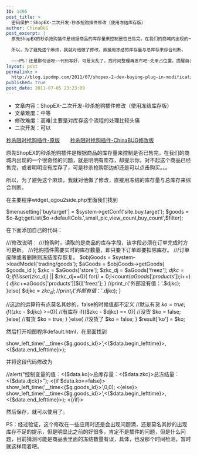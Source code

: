 ```yaml
---
ID: 1495
post_title: >
  密码保护：ShopEX-二次开发-秒杀抢购插件修改（使用冻结库存版）
author: ChinaBUG
post_excerpt: |
  原先ShopEX的秒杀抢购插件是根据商品的库存量来控制是否已售完，在我们的商城内出现的一个很奇怪的问题，就是明明有库存，却提示你，对不起这个商品已经售完，或者明明没有库存了，可是秒杀抢购那边却还是可以点击购买。。。
  
  所以，为了避免这个麻烦，我就对他做了修改，直接用冻结的库存量与总库存来综合判断。
  
  ~~~PS：还是那句话呀~~代码写好，可是太乱了，找时间整理再发布吧~先来占位置，提醒自己一下。
layout: post
permalink: >
  http://blog.ipodmp.com/2011/07/shopex-2-dev-buying-plug-in-modification-using-frozen-stocks-edition.html
published: true
post_date: 2011-07-05 23:23:09
---
```

<ul>
	<li>文章内容：ShopEX-二次开发-秒杀抢购插件修改（使用冻结库存版）</li>
	<li>文章难度：中等</li>
	<li>修改难度：高难|主要是对库存这个流程的处理比较头痛</li>
	<li>二次开发：可以</li>
</ul>
<a href="http://u.ipodmp.com/viewfile.php?file_id=246&amp;file_key=MwEMK535">秒杀限时抢购插件-原版</a>　　<a href="http://u.ipodmp.com/viewfile.php?file_id=247&amp;file_key=fUlIfySO">秒杀限时抢购插件-ChinaBUG修改版</a>

原先ShopEX的秒杀抢购插件是根据商品的库存量来控制是否已售完，在我们的商城内出现的一个很奇怪的问题，就是明明有库存，却提示你，对不起这个商品已经售完，或者明明没有库存了，可是秒杀抢购那边却还是可以点击购买。。。

所以，为了避免这个麻烦，我就对他做了修改，直接用冻结的库存量与总库存来综合判断。

在主要程序widget_qgou2side.php里面我们找到

$menusetting['buytarget'] = $system-&gt;getConf('site.buy.target');
$goods = $o-&gt;getList($o-&gt;defaultCols.',small_pic,view_count,buy_count',$filter);

在下面添加自己的代码：

///修改说明：
///抢购时，读取的是商品的库存字段，该字段必须在订单完成时方可更新。
///抢购插件需要实时的库存数量，即只要下订单即要扣除库存。
///订单废除或者删除则冻结库存恢复。
$objGoods = $system-&gt;loadModel('trading/goods');
$aGoods = $objGoods-&gt;getGoods( $goods_id );
$zkc = $aGoods['store'];
$zkc_dj = $aGoods['freez'];
$djkc = 0;
if( !isset($zkc_dj) || $zkc_dj==0){
for($i=0;$i&lt;count($aGoods['products']);$i++){
$djkc +=$aGoods['products'][$i]['freez'];
}
//print_r('外部没有值：'.$djkc);
}else{
$djkc = $zkc_dj;
//print_r('外部有值：'.$djkc);
}

//这边的运算符有点莫名其妙的，false的时候值都不定义
//默认有货
$ko = true;
if(($zkc - $djkc) &gt;=0){
//有库存
if(($zkc - $djkc) == 0){
//没货
$ko = false;
}else{
//有货
$ko = true;
}
}else{
//没货了
$ko = false;
}
$result['ko'] = $ko;

然后打开视图程序default.html，在里面找到

show_left_time('__time&lt;{$g.goods_id}&gt;',&lt;{$data.begin_lefttime}&gt;,&lt;{$data.end_lefttime}&gt;);

并将这段代码修改为

//alert("控制变量的值：&lt;{$data.ko}&gt;总库存量：&lt;{$data.zkc}&gt;总冻结量：&lt;{$data.djck}&gt;");
&lt;{if $data.ko==false}&gt;
show_left_time('__time&lt;{$g.goods_id}&gt;',0,0);
&lt;{else}&gt;
show_left_time('__time&lt;{$g.goods_id}&gt;',&lt;{$data.begin_lefttime}&gt;,&lt;{$data.end_lefttime}&gt;);
&lt;{/if}&gt;

然后保存，就可以使用了。

PS：经过验证，这个修改在一些应用时还是会出现问题滴，还是莫名其妙的出现库存不足的提示，但是明显比之前的好很多，肯定不是插件的问题，但是什么问题，目前猜测可能是商品表里面的冻结数量有误，具体，也没那个时间检测，暂时就这样用着吧。